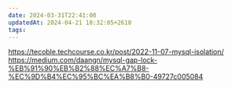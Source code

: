```yaml
---
date: 2024-03-31T22:41:00
updatedAt: 2024-04-21 18:32:05+2610
tags: 
---
```

https://tecoble.techcourse.co.kr/post/2022-11-07-mysql-isolation/
https://medium.com/daangn/mysql-gap-lock-%EB%91%90%EB%B2%88%EC%A7%B8-%EC%9D%B4%EC%95%BC%EA%B8%B0-49727c005084